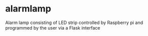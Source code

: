 # alarmlamp
Alarm lamp consisting of LED strip controlled by Raspberry pi and programmed by the user via a Flask interface
